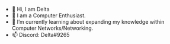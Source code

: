 - 👋 Hi, I am Delta
- 👀 I am a Computer Enthusiast.
- 🌱 I’m currently learning about expanding my knowledge within Computer Networks/Networking.
- 📫 Discord: Delta#9265
